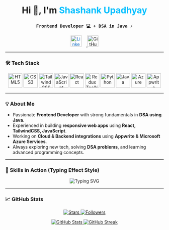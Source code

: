 <h1 align="center">Hi 👋, I'm <span style="color:#00bfff;">Shashank Upadhyay</span></h1>
<h3 align="center">
  <code>Frontend Developer 💻 + DSA in Java ⚡</code>
</h3>

<p align="center">
  <a href="https://www.linkedin.com/in/shubhcoder0269/" target="_blank">
    <img src="https://cdn.jsdelivr.net/gh/simple-icons/simple-icons/icons/linkedin.svg" alt="LinkedIn" width="35" height="35" style="color:#0A66C2; margin-right:15px"/>
  </a>
  <a href="https://github.com/shashank728" target="_blank">
    <img src="https://cdn.jsdelivr.net/gh/simple-icons/simple-icons/icons/github.svg" alt="GitHub" width="35" height="35" style="color:#181717;"/>
  </a>
</p>

---

### 🛠️ Tech Stack
<p align="center">
  <img src="https://cdn.jsdelivr.net/gh/devicons/devicon/icons/html5/html5-original.svg" alt="HTML5" width="45" />
  <img src="https://cdn.jsdelivr.net/gh/devicons/devicon/icons/css3/css3-original.svg" alt="CSS3" width="45" />
  <img src="https://cdn.jsdelivr.net/gh/devicons/devicon/icons/tailwindcss/tailwindcss-plain.svg" alt="TailwindCSS" width="45" />
  <img src="https://cdn.jsdelivr.net/gh/devicons/devicon/icons/javascript/javascript-original.svg" alt="JavaScript" width="45" />
  <img src="https://cdn.jsdelivr.net/gh/devicons/devicon/icons/react/react-original.svg" alt="React" width="45" />
  <img src="https://cdn.jsdelivr.net/gh/devicons/devicon/icons/redux/redux-original.svg" alt="Redux Toolkit" width="45" />
  <img src="https://cdn.jsdelivr.net/gh/devicons/devicon/icons/python/python-original.svg" alt="Python" width="45" />
  <img src="https://cdn.jsdelivr.net/gh/devicons/devicon/icons/java/java-original.svg" alt="Java" width="45" />
  <img src="https://cdn.jsdelivr.net/gh/devicons/devicon/icons/microsoftazure/microsoftazure-original.svg" alt="Azure" width="45" />
  <img src="https://cdn.jsdelivr.net/gh/devicons/devicon/icons/appwrite/appwrite-original.svg" alt="Appwrite" width="45" />
</p>

---

### 💡 About Me
- Passionate **Frontend Developer** with strong fundamentals in **DSA using Java**.  
- Experienced in building **responsive web apps** using **React, TailwindCSS, JavaScript**.  
- Working on **Cloud & Backend integrations** using **Appwrite & Microsoft Azure Services**.  
- Always exploring new tech, solving **DSA problems**, and learning advanced programming concepts.  

---

### 🌟 Skills in Action (Typing Effect Style)
<p align="center">
  <img src="https://readme-typing-svg.herokuapp.com?lines=HTML5;CSS3;TailwindCSS;JavaScript;React;Redux;Python;Java;Azure;Appwrite&center=true&width=500&height=50&color=00bfff&vCenter=true" alt="Typing SVG">
</p>

---

### 📈 GitHub Stats
<p align="center">
  <a href="https://github.com/shashank728?tab=repositories&sort=stargazers">
    <img alt="Stars" src="https://custom-icon-badges.herokuapp.com/github/stars/shashank728?color=55960c&style=for-the-badge&labelColor=488207&logo=star"/>
  </a>
  <a href="https://github.com/shashank728?tab=followers">
    <img alt="Followers" src="https://custom-icon-badges.demolab.com/github/followers/shashank728?color=236ad3&labelColor=1155ba&style=for-the-badge&logo=person-add&logoColor=white"/>
  </a>
</p>

<p align="center">
  <a href="https://github-readme-stats.vercel.app/api?username=shashank728&show_icons=true&theme=react">
    <img alt="GitHub Stats" src="https://github-readme-stats.vercel.app/api?username=shashank728&show_icons=true&theme=react"/>
  </a>
  <a href="https://github-readme-streak-stats.herokuapp.com/?user=shashank728&theme=react-dark">
    <img alt="GitHub Streak" src="https://github-readme-streak-stats.herokuapp.com/?user=shashank728&theme=react-dark"/>
  </a>
</p>
